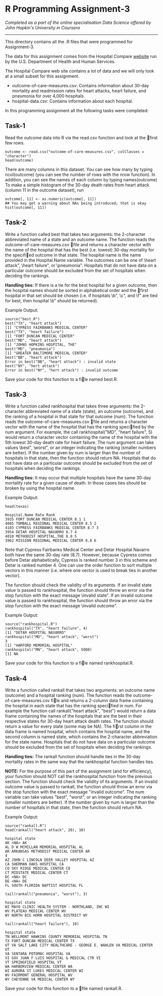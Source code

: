 # R Programming Assignment-3 #
*Completed as a part of the online specialisation Data Science offered by John Hopkin's University in Coursera*

***

This directory contains all the .R files that were programmed for Assignment-3. 

The data for this assignment comes from the Hospital Compare [website](http://hospitalcompare.hhs.gov)
run by the U.S. Department of Health and Human Services.

The Hospital Compare web site contains a lot of data and we will only look at a small subset for this
assignment.
-   outcome-of-care-measures.csv: Contains information about 30-day mortality and readmission rates
for heart attacks, heart failure, and pneumonia for over 4,000 hospitals.
-   hospital-data.csv: Contains information about each hospital.

In this programming assignment all the following tasks were completed:

## Task-1 ##
Read the outcome data into R via the read.csv function and look at the first few rows.
```
outcome <- read.csv("outcome-of-care-measures.csv", colClasses = "character")
head(outcome)
```
There are many columns in this dataset. You can see how many by typing ncol(outcome) (you can see
the number of rows with the nrow function). In addition, you can see the names of each column by typing names(outcome)
To make a simple histogram of the 30-day death rates from heart attack (column 11 in the outcome dataset),
run
```
outcome[, 11] <- as.numeric(outcome[, 11])
## You may get a warning about NAs being introduced; that is okay
hist(outcome[, 11])
```

## Task-2 ##
Write a function called best that takes two arguments: the 2-character abbreviated name of a state and an
outcome name. The function reads the outcome-of-care-measures.csv file and returns a character vector
with the name of the hospital that has the best (i.e. lowest) 30-day mortality for the specified outcome
in that state. The hospital name is the name provided in the Hospital.Name variable. The outcomes can
be one of \heart attack", \heart failure", or \pneumonia". Hospitals that do not have data on a particular
outcome should be excluded from the set of hospitals when deciding the rankings.

**Handling ties:** If there is a tie for the best hospital for a given outcome, then the hospital names should
be sorted in alphabetical order and the first hospital in that set should be chosen (i.e. if hospitals \b", \c",
and \f" are tied for best, then hospital \b" should be returned).

Example Output:
```
source("best.R")
best("TX", "heart attack")
[1] "CYPRESS FAIRBANKS MEDICAL CENTER"
best("TX", "heart failure")
[1] "FORT DUNCAN MEDICAL CENTER"
best("MD", "heart attack")
[1] "JOHNS HOPKINS HOSPITAL, THE"
best("MD", "pneumonia")
[1] "GREATER BALTIMORE MEDICAL CENTER"
best("BB", "heart attack")
Error in best("BB", "heart attack") : invalid state
best("NY", "hert attack")
Error in best("NY", "hert attack") : invalid outcome

```
Save your code for this function to a file named best.R.

## Task-3 ##
Write a function called rankhospital that takes three arguments: the 2-character abbreviated name of a
state (state), an outcome (outcome), and the ranking of a hospital in that state for that outcome (num).
The function reads the outcome-of-care-measures.csv file and returns a character vector with the name
of the hospital that has the ranking specified by the num argument. For example, the call
rankhospital("MD", "heart failure", 5)
would return a character vector containing the name of the hospital with the 5th lowest 30-day death rate
for heart failure. The num argument can take values \best", \worst", or an integer indicating the ranking
(smaller numbers are better). If the number given by num is larger than the number of hospitals in that
state, then the function should return NA. Hospitals that do not have data on a particular outcome should
be excluded from the set of hospitals when deciding the rankings.

**Handling ties:** It may occur that multiple hospitals have the same 30-day mortality rate for a given cause
of death. In those cases ties should be broken by using the hospital name.

Example Output:
```
head(texas)

Hospital.Name Rate Rank
3935 FORT DUNCAN MEDICAL CENTER 8.1 1
4085 TOMBALL REGIONAL MEDICAL CENTER 8.5 2
4103 CYPRESS FAIRBANKS MEDICAL CENTER 8.7 3
3954 DETAR HOSPITAL NAVARRO 8.7 4
4010 METHODIST HOSPITAL,THE 8.8 5
3962 MISSION REGIONAL MEDICAL CENTER 8.8 6
```
Note that Cypress Fairbanks Medical Center and Detar Hospital Navarro both have the same 30-day rate
(8.7). However, because Cypress comes before Detar alphabetically, Cypress is ranked number 3 in this
scheme and Detar is ranked number 4. One can use the order function to sort multiple vectors in this
manner (i.e. where one vector is used to break ties in another vector).


The function should check the validity of its arguments. If an invalid state value is passed to rankhospital,
the function should throw an error via the stop function with the exact message \invalid state". If an invalid
outcome value is passed to rankhospital, the function should throw an error via the stop function with
the exact message \invalid outcome".

Example Output:
```
source("rankhospital.R")
rankhospital("TX", "heart failure", 4)
[1] "DETAR HOSPITAL NAVARRO"
rankhospital("MD", "heart attack", "worst")
3
[1] "HARFORD MEMORIAL HOSPITAL"
rankhospital("MN", "heart attack", 5000)
[1] NA
```
Save your code for this function to a file named rankhospital.R.

## Task-4 ##
Write a function called rankall that takes two arguments: an outcome name (outcome) and a hospital ranking (num). The function reads the outcome-of-care-measures.csv file and returns a 2-column data frame
containing the hospital in each state that has the ranking specified in num. For example the function call
rankall("heart attack", "best") would return a data frame containing the names of the hospitals that
are the best in their respective states for 30-day heart attack death rates. The function should return a value
for every state (some may be NA). The first column in the data frame is named hospital, which contains
the hospital name, and the second column is named state, which contains the 2-character abbreviation for
the state name. Hospitals that do not have data on a particular outcome should be excluded from the set of
hospitals when deciding the rankings.

**Handling ties:** The rankall function should handle ties in the 30-day mortality rates in the same way
that the rankhospital function handles ties.

**NOTE:** For the purpose of this part of the assignment (and for efficiency), your function should NOT call
the rankhospital function from the previous section.
The function should check the validity of its arguments. If an invalid outcome value is passed to rankall,
the function should throw an error via the stop function with the exact message "invalid outcome". The num
variable can take values "best", "worst", or an integer indicating the ranking (smaller numbers are better).
If the number given by num is larger than the number of hospitals in that state, then the function should
return NA.


Example Output:
```
source("rankall.R")
head(rankall("heart attack", 20), 10)

hospital state
AK <NA> AK
AL D W MCMILLAN MEMORIAL HOSPITAL AL
AR ARKANSAS METHODIST MEDICAL CENTER AR
4
AZ JOHN C LINCOLN DEER VALLEY HOSPITAL AZ
CA SHERMAN OAKS HOSPITAL CA
CO SKY RIDGE MEDICAL CENTER CO
CT MIDSTATE MEDICAL CENTER CT
DC <NA> DC
DE <NA> DE
FL SOUTH FLORIDA BAPTIST HOSPITAL FL

tail(rankall("pneumonia", "worst"), 3)

hospital state
WI MAYO CLINIC HEALTH SYSTEM - NORTHLAND, INC WI
WV PLATEAU MEDICAL CENTER WV
WY NORTH BIG HORN HOSPITAL DISTRICT WY

tail(rankall("heart failure"), 10)

hospital state
TN WELLMONT HAWKINS COUNTY MEMORIAL HOSPITAL TN
TX FORT DUNCAN MEDICAL CENTER TX
UT VA SALT LAKE CITY HEALTHCARE - GEORGE E. WAHLEN VA MEDICAL CENTER UT
VA SENTARA POTOMAC HOSPITAL VA
VI GOV JUAN F LUIS HOSPITAL & MEDICAL CTR VI
VT SPRINGFIELD HOSPITAL VT
WA HARBORVIEW MEDICAL CENTER WA
WI AURORA ST LUKES MEDICAL CENTER WI
WV FAIRMONT GENERAL HOSPITAL WV
WY CHEYENNE VA MEDICAL CENTER WY
```
Save your code for this function to a file named rankall.R.
